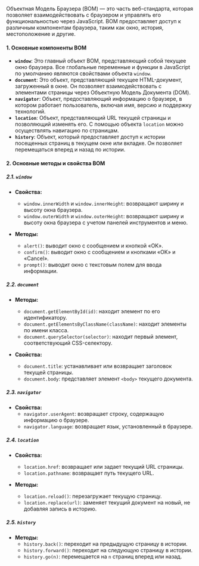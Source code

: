 Объектная Модель Браузера (BOM) — это часть веб-стандарта, которая позволяет взаимодействовать с браузером и управлять его функциональностью через JavaScript. BOM предоставляет доступ к различным компонентам браузера, таким как окно, история, местоположение и другие.

#### 1. Основные компоненты BOM

- **`window`**: Это главный объект BOM, представляющий собой текущее окно браузера. Все глобальные переменные и функции в JavaScript по умолчанию являются свойствами объекта `window`.
- **`document`**: Это объект, представляющий текущее HTML-документ, загруженный в окне. Он позволяет взаимодействовать с элементами страницы через Объектную Модель Документа (DOM).
- **`navigator`**: Объект, предоставляющий информацию о браузере, в котором работает пользователь, включая имя, версию и поддержку технологий.
- **`location`**: Объект, представляющий URL текущей страницы и позволяющий изменять его. С помощью объекта `location` можно осуществлять навигацию по страницам.
- **`history`**: Объект, который предоставляет доступ к истории посещенных страниц в текущем окне или вкладке. Он позволяет перемещаться вперед и назад по истории.

#### 2. Основные методы и свойства BOM

##### 2.1. `window`

- **Свойства:**
    - `window.innerWidth` и `window.innerHeight`: возвращают ширину и высоту окна браузера.
    - `window.outerWidth` и `window.outerHeight`: возвращают ширину и высоту окна браузера с учетом панелей инструментов и меню.

- **Методы:**
    - `alert()`: выводит окно с сообщением и кнопкой «OK».
    - `confirm()`: выводит окно с сообщением и кнопками «OK» и «Cancel».
    - `prompt()`: выводит окно с текстовым полем для ввода информации.

##### 2.2. `document`

- **Методы:**
    - `document.getElementById(id)`: находит элемент по его идентификатору.
    - `document.getElementsByClassName(className)`: находит элементы по имени класса.
    - `document.querySelector(selector)`: находит первый элемент, соответствующий CSS-селектору.

- **Свойства:**
    - `document.title`: устанавливает или возвращает заголовок текущей страницы.
    - `document.body`: представляет элемент `<body>` текущего документа.

##### 2.3. `navigator`
- **Свойства:**
    - `navigator.userAgent`: возвращает строку, содержащую информацию о браузере.
    - `navigator.language`: возвращает язык, установленный в браузере.

##### 2.4. `location`
- **Свойства:**
    
    - `location.href`: возвращает или задает текущий URL страницы.
    - `location.pathname`: возвращает путь текущего URL.

- **Методы:**
    
    - `location.reload()`: перезагружает текущую страницу.
    - `location.replace(url)`: заменяет текущий документ на новый, не добавляя запись в историю.

##### 2.5. `history`
- **Методы:**
    - `history.back()`: переходит на предыдущую страницу в истории.
    - `history.forward()`: переходит на следующую страницу в истории.
    - `history.go(n)`: перемещается на `n` страниц вперед или назад.